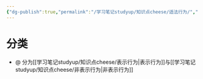 ```yaml
---
{"dg-publish":true,"permalink":"/学习笔记studyup/知识点cheese/适法行为/","dgPassFrontmatter":true,"created":"2024-07-14T18:53:16.088+08:00","updated":"2024-09-13T08:34:51.790+08:00"}
---
```


# 分类
- @ 分为[[学习笔记studyup/知识点cheese/表示行为\|表示行为]]与[[学习笔记studyup/知识点cheese/非表示行为\|非表示行为]]

